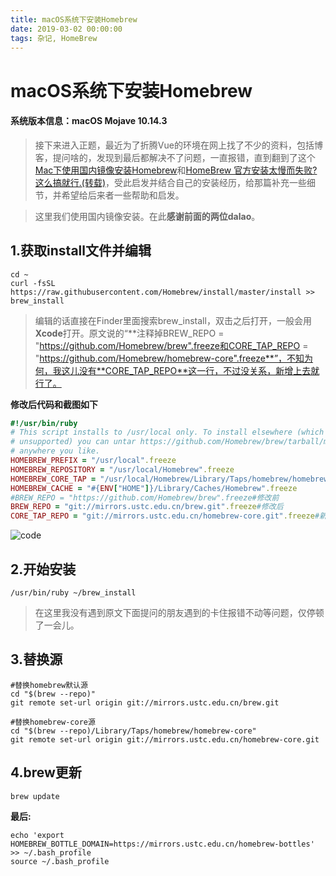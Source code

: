 ```yaml
---
title: macOS系统下安装Homebrew
date: 2019-03-02 00:00:00
tags: 杂记, HomeBrew
---
```


# macOS系统下安装Homebrew
<ClientOnly>
  <display-bar :displayData="$frontmatter"></display-bar>
</ClientOnly>

#### 系统版本信息：macOS Mojave 10.14.3
>接下来进入正题，最近为了折腾Vue的环境在网上找了不少的资料，包括博客，提问啥的，发现到最后都解决不了问题，一直报错，直到翻到了这个[Mac下使用国内镜像安装Homebrew][1]和[HomeBrew 官方安装太慢而失败?这么搞就行.(转载)][2]，受此启发并结合自己的安装经历，给那篇补充一些细节，并希望给后来者一些帮助和启发。

>这里我们使用国内镜像安装。在此**感谢前面的两位dalao**。


## 1.获取install文件并编辑
```shell
cd ~
curl -fsSL https://raw.githubusercontent.com/Homebrew/install/master/install >> brew_install
```
>编辑的话直接在Finder里面搜索brew_install，双击之后打开，一般会用**Xcode**打开。原文说的“**注释掉BREW_REPO = "https://github.com/Homebrew/brew".freeze和CORE_TAP_REPO = "https://github.com/Homebrew/homebrew-core".freeze**”，不知为何，我这儿没有**CORE_TAP_REPO**这一行，不过没关系，新增上去就行了。

**修改后代码和截图如下**
```ruby
#!/usr/bin/ruby
# This script installs to /usr/local only. To install elsewhere (which is
# unsupported) you can untar https://github.com/Homebrew/brew/tarball/master
# anywhere you like.
HOMEBREW_PREFIX = "/usr/local".freeze
HOMEBREW_REPOSITORY = "/usr/local/Homebrew".freeze
HOMEBREW_CORE_TAP = "/usr/local/Homebrew/Library/Taps/homebrew/homebrew-core".freeze
HOMEBREW_CACHE = "#{ENV["HOME"]}/Library/Caches/Homebrew".freeze
#BREW_REPO = "https://github.com/Homebrew/brew".freeze#修改前
BREW_REPO = "git://mirrors.ustc.edu.cn/brew.git".freeze#修改后
CORE_TAP_REPO = "git://mirrors.ustc.edu.cn/homebrew-core.git".freeze#新增
```

![code](/images/other/other_01_1.png)

## 2.开始安装

```shell
/usr/bin/ruby ~/brew_install
```
>在这里我没有遇到原文下面提问的朋友遇到的卡住报错不动等问题，仅停顿了一会儿。

## 3.替换源
```shell
#替换homebrew默认源
cd "$(brew --repo)"
git remote set-url origin git://mirrors.ustc.edu.cn/brew.git

#替换homebrew-core源
cd "$(brew --repo)/Library/Taps/homebrew/homebrew-core"
git remote set-url origin git://mirrors.ustc.edu.cn/homebrew-core.git

```
## 4.brew更新

```shell
brew update
```
**最后:**

```shell
echo 'export HOMEBREW_BOTTLE_DOMAIN=https://mirrors.ustc.edu.cn/homebrew-bottles' >> ~/.bash_profile
source ~/.bash_profile
```


  [1]: https://www.jianshu.com/p/6523d3eee50d
  [2]: https://blog.csdn.net/qq_33591200/article/details/82882562
